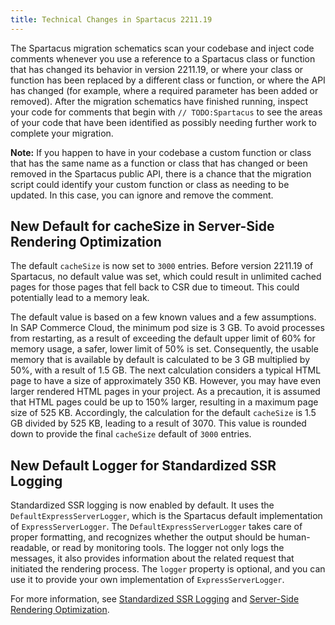 ```yaml
---
title: Technical Changes in Spartacus 2211.19
---
```


The Spartacus migration schematics scan your codebase and inject code comments whenever you use a reference to a Spartacus class or function that has changed its behavior in version 2211.19, or where your class or function has been replaced by a different class or function, or where the API has changed (for example, where a required parameter has been added or removed). After the migration schematics have finished running, inspect your code for comments that begin with `// TODO:Spartacus` to see the areas of your code that have been identified as possibly needing further work to complete your migration.

**Note:** If you happen to have in your codebase a custom function or class that has the same name as a function or class that has changed or been removed in the Spartacus public API, there is a chance that the migration script could identify your custom function or class as needing to be updated. In this case, you can ignore and remove the comment.

## New Default for cacheSize in Server-Side Rendering Optimization

The default `cacheSize` is now set to `3000` entries. Before version 2211.19 of Spartacus, no default value was set, which could result in unlimited cached pages for those pages that fell back to CSR due to timeout. This could potentially lead to a memory leak.

The default value is based on a few known values and a few assumptions. In SAP Commerce Cloud, the minimum pod size is 3 GB. To avoid processes from restarting, as a result of exceeding the default upper limit of 60% for memory usage, a safer, lower limit of 50% is set. Consequently, the usable memory that is available by default is calculated to be 3 GB multiplied by 50%, with a result of 1.5 GB. The next calculation considers a typical HTML page to have a size of approximately 350 KB. However, you may have even larger rendered HTML pages in your project. As a precaution, it is assumed that HTML pages could be up to 150% larger, resulting in a maximum page size of 525 KB. Accordingly, the calculation for the default `cacheSize` is 1.5 GB divided by 525 KB, leading to a result of 3070. This value is rounded down to provide the final `cacheSize` default of `3000` entries.

## New Default Logger for Standardized SSR Logging

Standardized SSR logging is now enabled by default. It uses the `DefaultExpressServerLogger`, which is the Spartacus default implementation of `ExpressServerLogger`. The `DefaultExpressServerLogger` takes care of proper formatting, and recognizes whether the output should be human-readable, or read by monitoring tools. The logger not only logs the messages, it also provides information about the related request that initiated the rendering process. The `logger` property is optional, and you can use it to provide your own implementation of `ExpressServerLogger`.

For more information, see [Standardized SSR Logging](https://help.sap.com/docs/SAP_COMMERCE_COMPOSABLE_STOREFRONT/eaef8c61b6d9477daf75bff9ac1b7eb4/a54ac5aff3f6434aa1ed08a68e25084b.html?locale=en-US&version=6.8) and [Server-Side Rendering Optimization](https://help.sap.com/docs/SAP_COMMERCE_COMPOSABLE_STOREFRONT/eaef8c61b6d9477daf75bff9ac1b7eb4/c48860c28fbf443d906c682a2aed23b2.html?locale=en-US&version=6.8).

